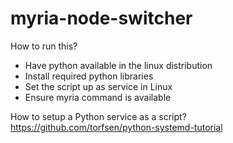 # myria-node-switcher
How to run this?
- Have python available in the linux distribution
- Install required python libraries
- Set the script up as service in Linux
- Ensure myria command is available

How to setup a Python service as a script?
https://github.com/torfsen/python-systemd-tutorial
